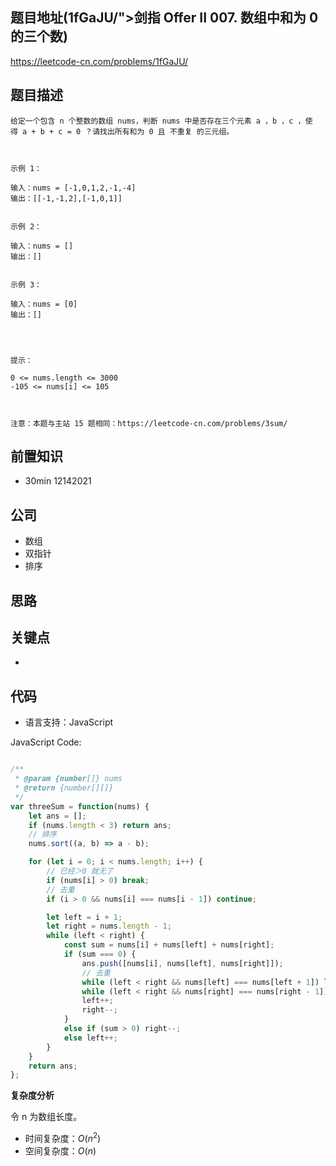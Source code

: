 
## 题目地址(1fGaJU/">剑指 Offer II 007. 数组中和为 0 的三个数)

https://leetcode-cn.com/problems/1fGaJU/

## 题目描述

```
给定一个包含 n 个整数的数组 nums，判断 nums 中是否存在三个元素 a ，b ，c ，使得 a + b + c = 0 ？请找出所有和为 0 且 不重复 的三元组。

 

示例 1：

输入：nums = [-1,0,1,2,-1,-4]
输出：[[-1,-1,2],[-1,0,1]]


示例 2：

输入：nums = []
输出：[]


示例 3：

输入：nums = [0]
输出：[]


 

提示：

0 <= nums.length <= 3000
-105 <= nums[i] <= 105

 

注意：本题与主站 15 题相同：https://leetcode-cn.com/problems/3sum/
```

## 前置知识

- 30min 12142021

## 公司

- 数组
- 双指针
- 排序

## 思路

## 关键点

-

## 代码

- 语言支持：JavaScript

JavaScript Code:

```javascript

/**
 * @param {number[]} nums
 * @return {number[][]}
 */
var threeSum = function(nums) {
    let ans = [];
    if (nums.length < 3) return ans;
    // 排序
    nums.sort((a, b) => a - b);

    for (let i = 0; i < nums.length; i++) {
        // 已经＞0 就无了
        if (nums[i] > 0) break;
        // 去重
        if (i > 0 && nums[i] === nums[i - 1]) continue;

        let left = i + 1;
        let right = nums.length - 1;
        while (left < right) {
            const sum = nums[i] + nums[left] + nums[right];
            if (sum === 0) {
                ans.push([nums[i], nums[left], nums[right]]);
                // 去重
                while (left < right && nums[left] === nums[left + 1]) left++;
                while (left < right && nums[right] === nums[right - 1]) right--;
                left++;
                right--;
            }
            else if (sum > 0) right--;
            else left++;
        }
    }
    return ans;
};

```


**复杂度分析**

令 n 为数组长度。

- 时间复杂度：$O(n^2)$
- 空间复杂度：$O(n)$


